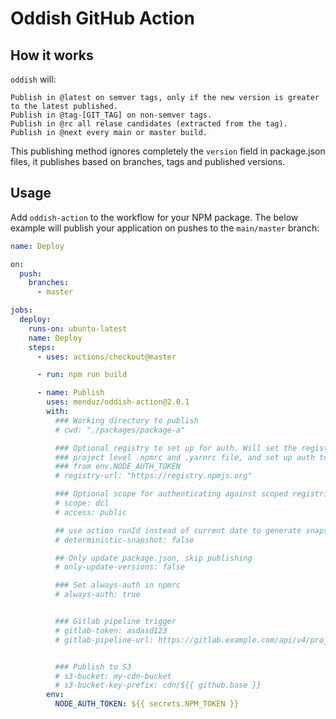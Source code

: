 # Oddish GitHub Action

## How it works

`oddish` will:

    Publish in @latest on semver tags, only if the new version is greater to the latest published.
    Publish in @tag-[GIT_TAG] on non-semver tags.
    Publish in @rc all relase candidates (extracted from the tag).
    Publish in @next every main or master build.

This publishing method ignores completely the `version` field in package.json files, it publishes based on branches, tags and published versions.

## Usage

Add `oddish-action` to the workflow for your NPM package. The below example will publish your application on pushes to the `main/master` branch:

```yaml
name: Deploy

on:
  push:
    branches:
      - master

jobs:
  deploy:
    runs-on: ubuntu-latest
    name: Deploy
    steps:
      - uses: actions/checkout@master

      - run: npm run build

      - name: Publish
        uses: menduz/oddish-action@2.0.1
        with:
          ### Working directory to publish
          # cwd: "./packages/package-a"

          ### Optional registry to set up for auth. Will set the registry in a
          ### project level .npmrc and .yarnrc file, and set up auth to read in
          ### from env.NODE_AUTH_TOKEN
          # registry-url: "https://registry.npmjs.org"

          ### Optional scope for authenticating against scoped registries
          # scope: dcl
          # access: public

          ## use action runId instead of current date to generate snapshot numbers
          # deterministic-snapshot: false

          ## Only update package.json, skip publishing
          # only-update-versions: false

          ### Set always-auth in npmrc
          # always-auth: true


          ### Gitlab pipeline trigger
          # gitlab-token: asdasd123
          # gitlab-pipeline-url: https://gitlab.example.com/api/v4/projects/9/trigger/pipeline


          ### Publish to S3
          # s3-bucket: my-cdn-bucket
          # s3-bucket-key-prefix: cdn/${{ github.base }}
        env:
          NODE_AUTH_TOKEN: ${{ secrets.NPM_TOKEN }}
```
